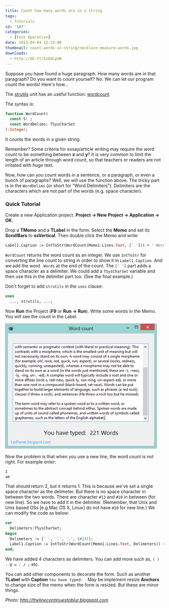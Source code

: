```yaml
---
title: Count how many words are in a string
tags:
  - Tutorials
id: '107'
categories:
  - [Text Operation]
date: 2013-04-04 12:23:00
thumbnail: count-words-in-string/necklace-measure-words.jpg
downloads:
  - http://db.tt/hz89LpUW
---
```


Suppose you have found a huge paragraph. How many words are in that paragraph? Do you want to count yourself? No. We can let our program count the words! Here's how...
<!-- more -->


The [strutils](http://www.freepascal.org/docs-html/rtl/strutils/index-5.html) unit has an useful function: [wordcount](http://www.freepascal.org/docs-html/rtl/strutils/wordcount.html)

The syntax is:

```pascal
function WordCount(
  const S: ;
  const WordDelims: TSysCharSet
):Integer;
```

It counts the words in a given string.

Remember? Some criteria for essay/article writing may require the word count to be something between **x** and **y**? It is very common to limit the length of an article through word count, so that teachers or readers are not irritated with huge text.

Now, how can you count words in a sentence, or a paragraph, or even a bunch of paragraphs? Well, we will use the function above. The tricky part is in the `WordDelims` (or short for "Word Delimiters"). Delimiters are the characters which are not part of the words (e.g. space character).


### Quick Tutorial

Create a new Application project. **Project -> New Project -> Application -> OK**.

Drop a **TMemo** and a **TLabel** in the form. Select the **Memo** and set its **ScrollBars** to **ssVertical**. Then double click the Memo and write:

```pascal
Label1.Caption := IntToStr(WordCount(Memo1.Lines.Text, [' '])) + ' Words';
```

`WordCount` returns the word count as an integer. We use `IntToStr` for converting the line count to string in order to show it in `Label1.Caption`. And we add the word ` Words` at the end of the count. The `[' ']` part adds a space character as a delimiter. We could add a `TSysCharSet` variable and then use this in the delimiter part too. (See the final example.)

Don't forget to add `strutils` in the `uses` clause:

```pascal
uses
  ..., strutils, ...;
```

Now **Run** the Project (**F9** or **Run -> Run**). Write some words in the Memo. You will see the count in the Label.


![Word count showing for the input](count-words-in-string/wordcount-1.gif)



Now the problem is that when you use a new line, the word count is not right. For example enter:
```
I
am
```

That should return 2, but it returns 1. This is because we've set a single space character as the delimeter. But there is no space character in between the two words. There are character `#13` and `#10` in between (for new line). So we have to add it in the delimiter. (Remember, that Unix and Unix based OSs \[e.g.Mac OS X, Linux\] do not have `#10` for new line.) We can modify the code as below:

```pascal
var
  Delimeters:TSysCharSet;
begin
  Delimeters := [' ', '.', ',', (#13)];
  Label1.Caption := IntToStr(WordCount(Memo1.Lines.Text, Delimeters)) + ' Words';
end;
```

We have added 4 characters as delimiters. You can add more such as, `( ) - @ = : / ;` etc.

You can add other components to decorate the form. Such as another **TLabel** with **Caption** `You have typed: `. May be implement resize **Anchors** to change size of the memo when the form is resized. But these are minor things.

_Photo: http://thelinecontinuestoblur.blogspot.com_
